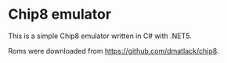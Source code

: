 ﻿# Chip8 emulator
This is a simple Chip8 emulator written in C# with .NET5.

Roms were downloaded from https://github.com/dmatlack/chip8.